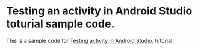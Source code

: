 # Testing an activity in Android Studio toturial sample code.

This is a sample code for [Testing activity in Android Studio.](http://evgenii.com/blog/testing-activity-in-android-studio-part-1) tutorial.